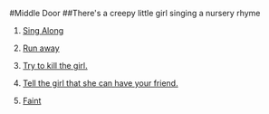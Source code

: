 #Middle Door
##There's a creepy little girl singing a nursery rhyme 


1.  [Sing Along](../middlet-door-results/result-1)

2. [Run away]()  

3. [Try to kill the girl.]()

4. [Tell the girl that she can have your friend.]()

5. [Faint]()
